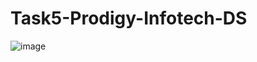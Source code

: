 # Task5-Prodigy-Infotech-DS
![image](https://github.com/user-attachments/assets/742154b8-d373-4fb6-98e3-6604499290f5)
